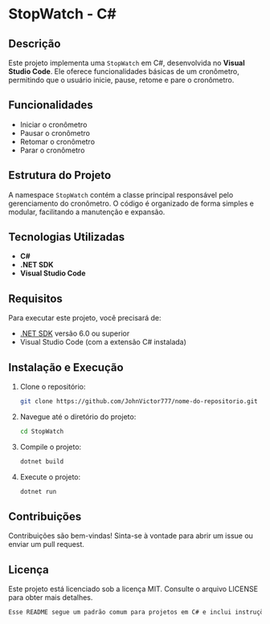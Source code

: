 # StopWatch - C#

## Descrição
Este projeto implementa uma `StopWatch` em C#, desenvolvida no **Visual Studio Code**. Ele oferece funcionalidades básicas de um cronômetro, permitindo que o usuário inicie, pause, retome e pare o cronômetro.

## Funcionalidades
- Iniciar o cronômetro
- Pausar o cronômetro
- Retomar o cronômetro
- Parar o cronômetro


## Estrutura do Projeto
A namespace `StopWatch` contém a classe principal responsável pelo gerenciamento do cronômetro. O código é organizado de forma simples e modular, facilitando a manutenção e expansão.

## Tecnologias Utilizadas
- **C#**
- **.NET SDK**
- **Visual Studio Code**

## Requisitos
Para executar este projeto, você precisará de:
- [.NET SDK](https://dotnet.microsoft.com/download) versão 6.0 ou superior
- Visual Studio Code (com a extensão C# instalada)

## Instalação e Execução
1. Clone o repositório:
    ```bash
    git clone https://github.com/JohnVictor777/nome-do-repositorio.git
    ```
2. Navegue até o diretório do projeto:
    ```bash
    cd StopWatch
    ```
3. Compile o projeto:
    ```bash
    dotnet build
    ```
4. Execute o projeto:
    ```bash
    dotnet run
    ```
## Contribuições
Contribuições são bem-vindas! Sinta-se à vontade para abrir um issue ou enviar um pull request.

## Licença
Este projeto está licenciado sob a licença MIT. Consulte o arquivo LICENSE para obter mais detalhes.

```bash
Esse README segue um padrão comum para projetos em C# e inclui instruções detalhadas sobre como usar o código. Você pode adaptar conforme o nome do repositório e outras informações específicas.

